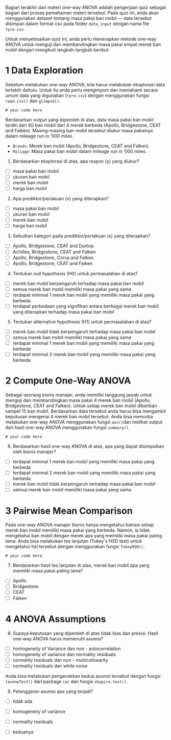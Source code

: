 Bagian terakhir dari materi one-way ANOVA adalah pengerjaan quiz sebagai bagian dari proses pemahaman materi tersebut. Pada quiz ini, anda akan menggunakan dataset tentang masa pakai ban mobil — data tersebut disimpan dalam format csv pada folder `data_input` dengan nama file `tyre.csv`.

Untuk menyelesaikan quiz ini, anda perlu menerapkan metode one-way ANOVA untuk menguji dan membandingkan masa pakai empat merek ban mobil dengan mengikuti langkah-langkah berikut:

# 1 Data Exploration

Sebelum melakukan one-way ANOVA, kita harus melakukan eksplorasi data terlebih dahulu. Untuk itu anda perlu mengimport dan memahami secara umum data yang digunakan (`tyre.csv`) dengan menggunakan fungsi `read.csv()` dan `glimpse()`.

```
# your code here
```
Berdasarkan output yang diperoleh di atas, data masa pakai ban mobil terdiri dari 60 ban mobil dari 4 merek berbeda (Apollo, Bridgestone, CEAT and Falken). Masing-masing ban mobil tersebut diukur masa pakainya dalam mileage run in ’000 miles.

- `Brands`: Merek ban mobil (Apollo, Bridgestone, CEAT and Falken).
- `Miliage`: Masa pakai ban mobil dalam mileage run in ’000 miles.

1. Berdasarkan eksplorasi di atas, apa respon (y) yang diukur?
  - [ ] masa pakai ban mobil
  - [ ] ukuran ban mobil
  - [ ] merek ban mobil
  - [ ] harga ban mobil
2. Apa prediktor/perlakuan (x) yang diterapkan?
  - [ ] masa pakai ban mobil
  - [ ] ukuran ban mobil
  - [ ] merek ban mobil
  - [ ] harga ban mobil
3. Sebutkan kategori pada prediktor/perlakuan (x) yang diterapkan?
  - [ ] Apollo, Bridgestone, CEAT and Dunlop
  - [ ] Achilles, Bridgestone, CEAT and Falken
  - [ ] Apollo, Bridgestone, Corsa and Falken
  - [ ] Apollo, Bridgestone, CEAT and Falken
4. Tentukan null hypothesis (H0) untuk permasalahan di atas?
  - [ ] merek ban mobil berpengaruh terhadap masa pakai ban mobil
  - [ ] semua merek ban mobil memiliki masa pakai yang sama
  - [ ] terdapat minimal 1 merek ban mobil yang memiliki masa pakai yang berbeda
  - [ ] terdapat perbedaan yang signifikan antara berbagai merek ban mobil yang diterapkan terhadap masa pakai ban mobil
5. Tentukan alternative hypothesis (H1) untuk permasalahan di atas?
  - [ ] merek ban mobil tidak berpengaruh terhadap masa pakai ban mobil
  - [ ] semua merek ban mobil memiliki masa pakai yang sama
  - [ ] terdapat minimal 1 merek ban mobil yang memiliki masa pakai yang berbeda
  - [ ] terdapat minimal 2 merek ban mobil yang memiliki masa pakai yang berbeda

# 2 Compute One-Way ANOVA

Sebagai seorang bisnis manajer, anda memiliki tanggung jawab untuk menguji dan membandingkan masa pakai 4 merek ban mobil (Apollo, Bridgestone, CEAT and Falken). Untuk setiap merek ban mobil diberikan sampel 15 ban mobil. Berdasarkan data tersebut anda harus bisa mengambil keputusan mengenai 4 merek ban mobil tersebut. Anda bisa mencoba melakukan one-way ANOVA menggunakan fungsi `aov()`dan melihat output dari hasil one-way ANOVA menggunakan fungsi `summary()`.

```
# your code here
```
6. Berdasarkan hasil one-way ANOVA di atas, apa yang dapat disimpulkan oleh bisnis manajer?
  - [ ] terdapat minimal 1 merek ban mobil yang memiliki masa pakai yang berbeda
  - [ ] terdapat minimal 2 merek ban mobil yang memiliki masa pakai yang berbeda
  - [ ] merek ban mobil tidak berpengaruh terhadap masa pakai ban mobil
  - [ ] semua merek ban mobil memiliki masa pakai yang sama
  
# 3 Pairwise Mean Comparison

Pada one-way ANOVA manajer bisnis hanya mengetahui bahwa setiap merek ban mobil memiliki masa pakai yang berbeda. Namun, ia tidak mengetahui ban mobil dengan merek apa yang memiliki masa pakai paling lama. Anda bisa melakukan tes lanjutan (Tukey's HSD test) untuk mengetahui hal tersebut dengan menggunakan fungsi `TukeyHSD()`.

```
# your code here
```
7. Berdasarkan hasil tes lanjutan di atas, merek ban mobil apa yang memiliki masa pakai paling lama?
  - [ ] Apollo
  - [ ] Bridgestone
  - [ ] CEAT
  - [ ] Falken

# 4 ANOVA Assumptions

8. Supaya keputusan yang diperoleh di atas tidak bias dan presisi. Hasil one-way ANOVA harus memenuhi asumsi?
  - [ ] homogeneity of Variance dan non - autocorrelation
  - [ ] homogeneity of variance dan normality residuals
  - [ ] normality residuals dan non - multicolinearity
  - [ ] normality residuals dan white noise

Anda bisa melakukan pengecekkan kedua asumsi tersebut dengan fungsi `leveneTest()` dari package `car` dan fungsi `shapiro.test()`.

9. Pelanggaran asumsi apa yang terjadi?
  - [ ] tidak ada
  - [ ] homogeneity of variance
  - [ ] normality residuals
  - [ ] keduanya



